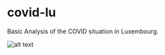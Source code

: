 # covid-lu


Basic Analysis of the COVID situation in Luxembourg.

![alt text](https://github.com/donovanx/covid-lu/blob/main/dashboard.jpg?raw=true)
